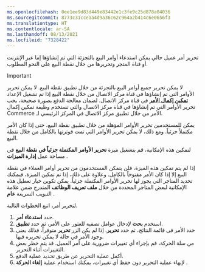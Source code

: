 ```yaml
---
ms.openlocfilehash: 0ee1ee9d83d449e83442e1c3fe9c25d878a04036
ms.sourcegitcommit: 8773c31cceaa4d9a36c62c964a2b414c6e0656f3
ms.translationtype: HT
ms.contentlocale: ar-SA
ms.lasthandoff: 08/13/2021
ms.locfileid: "7328422"
---
```

تحرير أمر عميل حالي يمكن استدعاء أوامر البيع بالتجزئة التي تم إنشاؤها إما عبر الإنترنت أو قناة المتجر وتحريرها من خلال نقطة البيع على النحو المطلوب.‬

> [!Important]
> لا يمكن تحرير جميع أوامر البيع بالتجزئة من خلال تطبيق نقطة البيع. لا يمكن تحرير الأوامر التي تم إنشاؤها في قناة مركز الاتصال من خلال نقطة البيع إذا تم تشغيل الإعداد  [**تمكين إكمال الأمر**](/dynamics365/commerce/set-up-order-processing-options?azure-portal=true#enable-order-completion) في قناة مركز الاتصال. لضمان معالجة الدفع بصورة صحيحة، يجب تحرير الأوامر التي تم إنشاؤها في قناة مركز الاتصال والتي تستخدم وظيفة تمكين إكمال الأمر من خلال تطبيق مركز الاتصال في ‏‫المركز الرئيسي لـ Commerce‬‬.

يمكن للمستخدمين تحرير الأوامر المؤهلة من خلال تطبيق نقطة البيع، حتى إذا كان الأمر مكتملاً جزئياً. ومع ذلك، لا يمكن تحرير الأوامر التي تمت فوترتها بالكامل من خلال نقطة البيع. 

لتمكين هذه الإمكانية، قم بتشغيل ميزة **تحرير الأوامر المكتملة جزئياً في نقطة البيع** في مساحة عمل **إدارة الميزات‬** . 

إذا لم يتم تمكين هذه الميزة، فلن يتمكن المستخدمون من تحرير أوامر العملاء في نقطة البيع إلا إذا كان الأمر مفتوحاً بالكامل. وعلاوة على ذلك، إذا تم تمكين الميزة، فيمكنك تحديد المتاجر التي يجوز لها تحرير الأوامر المكتملة جزئياً. يمكن تكوين خيار تعطيل هذه الإمكانية لبعض المتاجر المحددة من خلال‏ **ملف تعريف الوظائف** المندرج ضمن علامة التبويب السريعة **عام** .

لتحرير أمر، اتبع الخطوات التالية.

1. حدد **استدعاء أمر**.
2. استخدم **بحث** لإدخال عوامل تصفية للعثور على الأمر، ثم حدد **تطبيق‬‬**.
3. حدد الأمر في قائمة النتائج، ثم حدد **تحرير**. إذا لم يكن الزر **تحرير** متوفراً، فذلك يعني وجود الأمر في حالة لا يمكن تحريره فيها.
4. من سلة الحركة، قم بإجراء أي تغييرات ضرورية على أمر العميل. قد يتم حظر بعض التغييرات أثناء التحرير.
5. أكمل عملية التحرير عن طريق تحديد عملية الدفع.
6. لإنهاء عملية التحرير دون حفظ أي تغييرات، يمكنك استخدام عملية **إلغاء الحركة** .

